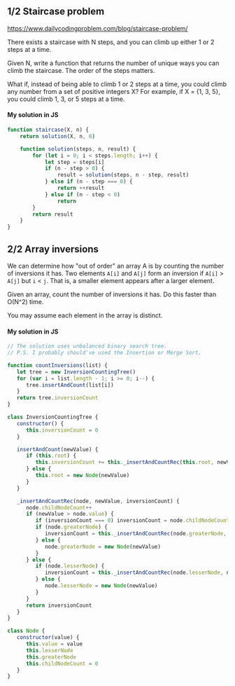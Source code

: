 ## 1/2 Staircase problem
https://www.dailycodingproblem.com/blog/staircase-problem/

There exists a staircase with N steps, and you can climb up either 1 or 2 steps at a time.

Given N, write a function that returns the number of unique ways you can climb the staircase.
The order of the steps matters.

What if, instead of being able to climb 1 or 2 steps at a time, you could climb any number from a set of positive integers X? For example, if X = {1, 3, 5}, you could climb 1, 3, or 5 steps at a time.

#### My solution in JS
```javascript
function staircase(X, n) {
    return solution(X, n, 0)

    function solution(steps, n, result) {
        for (let i = 0; i < steps.length; i++) {
            let step = steps[i]
            if (n - step > 0) {
                result = solution(steps, n - step, result)
            } else if (n - step === 0) {
                return ++result
            } else if (n - step < 0)
                return
        }
        return result
    }
}
```

## 2/2 Array inversions

We can determine how "out of order" an array A is by counting the number of inversions it has. Two elements `A[i]` and `A[j]` form an inversion if `A[i]` > `A[j]` but `i` < `j`. That is, a smaller element appears after a larger element.

Given an array, count the number of inversions it has. Do this faster than O(N^2) time.

You may assume each element in the array is distinct.

#### My solution in JS
```javascript
// The solution uses unbalanced binary search tree.
// P.S. I probably should've used the Insertion or Merge Sort.

function countInversions(list) {
   let tree = new InversionCountingTree()
   for (var i = list.length - 1; i >= 0; i--) {
      tree.insertAndCount(list[i])
   }
   return tree.inversionCount
}

class InversionCountingTree {
   constructor() {
      this.inversionCount = 0
   }

   insertAndCount(newValue) {
      if (this.root) {
         this.inversionCount += this._insertAndCountRec(this.root, newValue, 0)
      } else {
         this.root = new Node(newValue)
      }
   }

   _insertAndCountRec(node, newValue, inversionCount) {
      node.childNodeCount++
      if (newValue > node.value) {
         if (inversionCount === 0) inversionCount = node.childNodeCount
         if (node.greaterNode) {
            inversionCount = this._insertAndCountRec(node.greaterNode, newValue, inversionCount)
         } else {
            node.greaterNode = new Node(newValue)
         }
      } else {
         if (node.lesserNode) {
            inversionCount = this._insertAndCountRec(node.lesserNode, newValue, inversionCount)
         } else {
            node.lesserNode = new Node(newValue)
         }
      }
      return inversionCount
   }
}

class Node {
   constructor(value) {
      this.value = value
      this.lesserNode
      this.greaterNode
      this.childNodeCount = 0
   }
}
```
